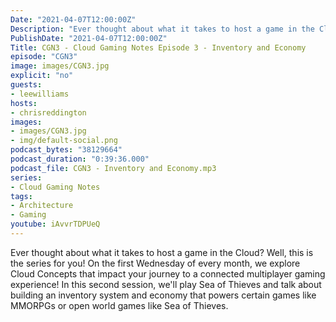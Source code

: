 ```yaml
---
Date: "2021-04-07T12:00:00Z"
Description: "Ever thought about what it takes to host a game in the Cloud? Well, this is the series for you! On the first Wednesday of every month, we explore Cloud Concepts that impact your journey to a connected multiplayer gaming experience! In this third session, we'll play Sea of Thieves and talk about building an inventory system and economy that powers certain games like MMORPGs or open world games like Sea of Thieves."
PublishDate: "2021-04-07T12:00:00Z"
Title: CGN3 - Cloud Gaming Notes Episode 3 - Inventory and Economy
episode: "CGN3"
image: images/CGN3.jpg
explicit: "no"
guests:
- leewilliams
hosts:
- chrisreddington
images:
- images/CGN3.jpg
- img/default-social.png
podcast_bytes: "38129664"
podcast_duration: "0:39:36.000"
podcast_file: CGN3 - Inventory and Economy.mp3
series:
- Cloud Gaming Notes
tags:
- Architecture
- Gaming
youtube: iAvvrTDPUeQ
---
```

Ever thought about what it takes to host a game in the Cloud? Well, this is the series for you! On the first Wednesday of every month, we explore Cloud Concepts that impact your journey to a connected multiplayer gaming experience! In this second session, we'll play Sea of Thieves and talk about building an inventory system and economy that powers certain games like MMORPGs or open world games like Sea of Thieves.